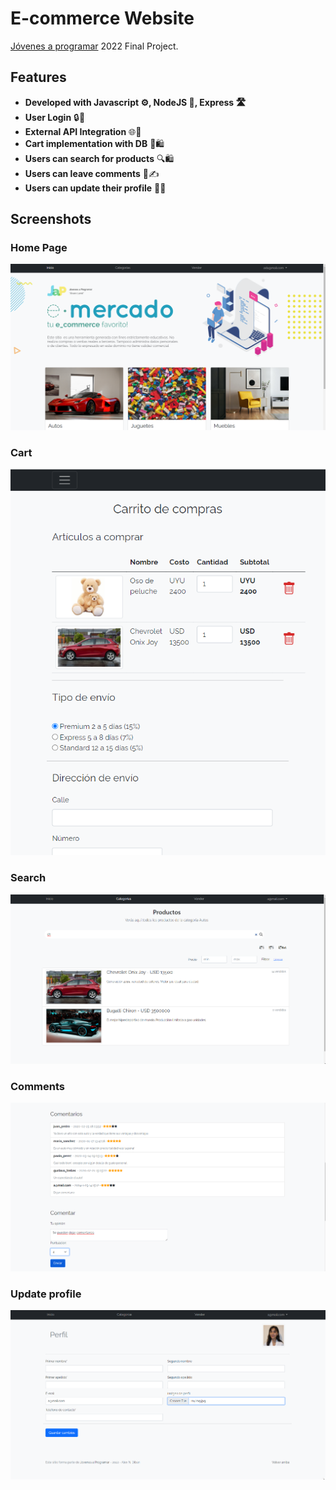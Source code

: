 
# E-commerce Website

<a href="https://jovenesaprogramar.edu.uy/">Jóvenes a programar</a> 2022 Final Project.

## Features
- **Developed with Javascript ⚙️, NodeJS 🚀, Express 🛣️**
- **User Login** 🔒🔑
- **External API Integration** 🌐🔗
- **Cart implementation with DB** 🛒🛍️
- **Users can search for products** 🔍🛍️
- **Users can leave comments** 💬✍️
- **Users can update their profile** 🔄👤

## Screenshots

### **Home Page**
<img src="readme_img/homepage.png" alt="Home Page" class="screenshot">

### **Cart**
<img src="readme_img/cart.png" alt="Browse Carrousel" class="screenshot">

### **Search**
<img src="readme_img/search.png" alt="Movie Details" class="screenshot">

### **Comments**
<img src="readme_img/coments.png" alt="Responsive Design" class="screenshot">

### **Update profile**
<img src="readme_img/userprofile.png" alt="Browse Carrousel" class="screenshot">
